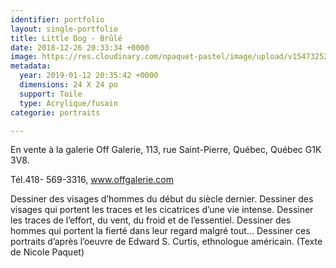 ```yaml
---
identifier: portfolio
layout: single-portfolio
title: Little Dog - Brûlé
date: 2018-12-26 20:33:34 +0000
image: https://res.cloudinary.com/npaquet-pastel/image/upload/v1547325285/49419783_2234184756850759_7496507408169041920_n.jpg
metadata:
  year: 2019-01-12 20:35:42 +0000
  dimensions: 24 X 24 po
  support: Toile
  type: Acrylique/fusain
categorie: portraits

---
```

En vente à la galerie Off Galerie, 113, rue Saint-Pierre, Québec, Québec  G1K 3V8.

Tél.418- 569-3316, www.offgalerie.com

Dessiner des visages d’hommes du début du siècle dernier. Dessiner des visages qui portent les traces et les cicatrices d’une vie intense. Dessiner les traces de l’effort, du vent, du froid et de l’essentiel. Dessiner des hommes qui portent la fierté dans leur regard malgré tout… Dessiner ces portraits d’après l’oeuvre de Edward S. Curtis, ethnologue américain. (Texte de Nicole Paquet)